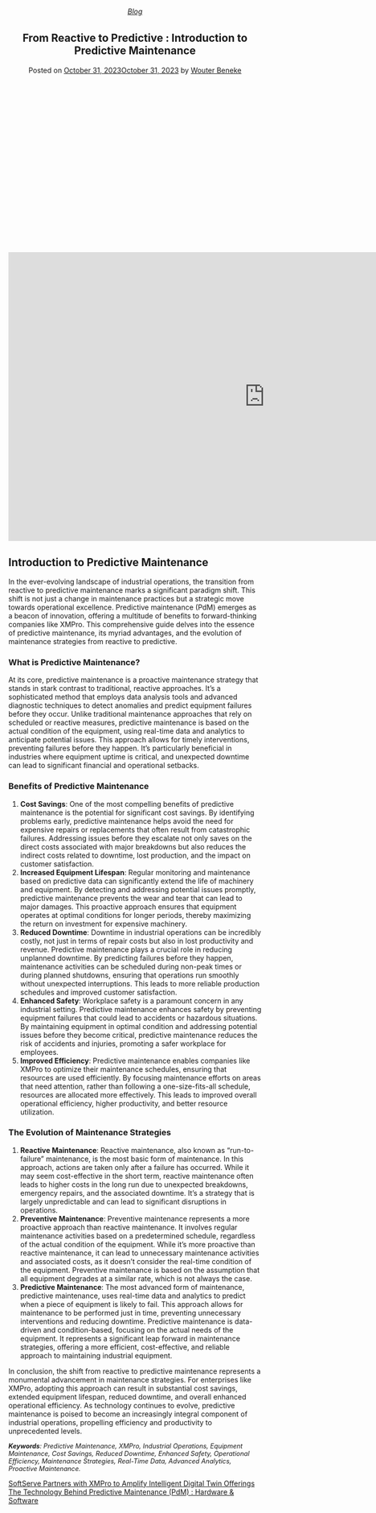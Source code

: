 
<article class="post-14370 post type-post status-publish format-standard has-post-thumbnail hentry category-blog tag-pdm tag-predictive-maintenance" id="post-14370">
<div class="article-inner">
<header class="entry-header">
<div class="entry-header-text entry-header-text-top text-center">
<h6 class="entry-category is-xsmall"><a href="https://xmpro.com/category/blog/" rel="category tag">Blog</a></h6><h1 class="entry-title">From Reactive to Predictive : Introduction to Predictive Maintenance</h1><div class="entry-divider is-divider small"></div>
<div class="entry-meta uppercase is-xsmall">
<span class="posted-on">Posted on <a href="https://xmpro.com/from-reactive-to-predictive-introduction-to-predictive-maintenance/" rel="bookmark"><time class="entry-date published" datetime="2023-10-31T05:17:57+00:00">October 31, 2023</time><time class="updated" datetime="2023-10-31T05:21:36+00:00">October 31, 2023</time></a></span> <span class="byline">by <span class="meta-author vcard"><a class="url fn n" href="https://xmpro.com/author/wbeneke/">Wouter Beneke</a></span></span> </div>
</div>
</header>
<div class="entry-content single-page">
<div class="video video-fit mb" style="padding-top:56.25%;"><p><iframe allow="accelerometer; autoplay; clipboard-write; encrypted-media; gyroscope; picture-in-picture; web-share" allowfullscreen="" frameborder="0" height="574" loading="lazy" src="https://www.youtube.com/embed/cnwYFOuHXs0?feature=oembed" title="What Is Predictive Maintenance? (PdM)" width="1020"></iframe></p>
</div>
<h2>Introduction to Predictive Maintenance</h2>
<p>In the ever-evolving landscape of industrial operations, the transition from reactive to predictive maintenance marks a significant paradigm shift. This shift is not just a change in maintenance practices but a strategic move towards operational excellence. Predictive maintenance (PdM) emerges as a beacon of innovation, offering a multitude of benefits to forward-thinking companies like XMPro. This comprehensive guide delves into the essence of predictive maintenance, its myriad advantages, and the evolution of maintenance strategies from reactive to predictive.</p>
<h3>What is Predictive Maintenance?</h3>
<p>At its core, predictive maintenance is a proactive maintenance strategy that stands in stark contrast to traditional, reactive approaches. It’s a sophisticated method that employs data analysis tools and advanced diagnostic techniques to detect anomalies and predict equipment failures before they occur. Unlike traditional maintenance approaches that rely on scheduled or reactive measures, predictive maintenance is based on the actual condition of the equipment, using real-time data and analytics to anticipate potential issues. This approach allows for timely interventions, preventing failures before they happen. It’s particularly beneficial in industries where equipment uptime is critical, and unexpected downtime can lead to significant financial and operational setbacks.</p>
<h3>Benefits of Predictive Maintenance</h3>
<ol>
<li><strong>Cost Savings</strong>: One of the most compelling benefits of predictive maintenance is the potential for significant cost savings. By identifying problems early, predictive maintenance helps avoid the need for expensive repairs or replacements that often result from catastrophic failures. Addressing issues before they escalate not only saves on the direct costs associated with major breakdowns but also reduces the indirect costs related to downtime, lost production, and the impact on customer satisfaction.</li>
<li><strong>Increased Equipment Lifespan</strong>: Regular monitoring and maintenance based on predictive data can significantly extend the life of machinery and equipment. By detecting and addressing potential issues promptly, predictive maintenance prevents the wear and tear that can lead to major damages. This proactive approach ensures that equipment operates at optimal conditions for longer periods, thereby maximizing the return on investment for expensive machinery.</li>
<li><strong>Reduced Downtime</strong>: Downtime in industrial operations can be incredibly costly, not just in terms of repair costs but also in lost productivity and revenue. Predictive maintenance plays a crucial role in reducing unplanned downtime. By predicting failures before they happen, maintenance activities can be scheduled during non-peak times or during planned shutdowns, ensuring that operations run smoothly without unexpected interruptions. This leads to more reliable production schedules and improved customer satisfaction.</li>
<li><strong>Enhanced Safety</strong>: Workplace safety is a paramount concern in any industrial setting. Predictive maintenance enhances safety by preventing equipment failures that could lead to accidents or hazardous situations. By maintaining equipment in optimal condition and addressing potential issues before they become critical, predictive maintenance reduces the risk of accidents and injuries, promoting a safer workplace for employees.</li>
<li><strong>Improved Efficiency</strong>: Predictive maintenance enables companies like XMPro to optimize their maintenance schedules, ensuring that resources are used efficiently. By focusing maintenance efforts on areas that need attention, rather than following a one-size-fits-all schedule, resources are allocated more effectively. This leads to improved overall operational efficiency, higher productivity, and better resource utilization.</li>
</ol>
<h3>The Evolution of Maintenance Strategies</h3>
<ol>
<li><strong>Reactive Maintenance</strong>: Reactive maintenance, also known as “run-to-failure” maintenance, is the most basic form of maintenance. In this approach, actions are taken only after a failure has occurred. While it may seem cost-effective in the short term, reactive maintenance often leads to higher costs in the long run due to unexpected breakdowns, emergency repairs, and the associated downtime. It’s a strategy that is largely unpredictable and can lead to significant disruptions in operations.</li>
<li><strong>Preventive Maintenance</strong>: Preventive maintenance represents a more proactive approach than reactive maintenance. It involves regular maintenance activities based on a predetermined schedule, regardless of the actual condition of the equipment. While it’s more proactive than reactive maintenance, it can lead to unnecessary maintenance activities and associated costs, as it doesn’t consider the real-time condition of the equipment. Preventive maintenance is based on the assumption that all equipment degrades at a similar rate, which is not always the case.</li>
<li><strong>Predictive Maintenance</strong>: The most advanced form of maintenance, predictive maintenance, uses real-time data and analytics to predict when a piece of equipment is likely to fail. This approach allows for maintenance to be performed just in time, preventing unnecessary interventions and reducing downtime. Predictive maintenance is data-driven and condition-based, focusing on the actual needs of the equipment. It represents a significant leap forward in maintenance strategies, offering a more efficient, cost-effective, and reliable approach to maintaining industrial equipment.</li>
</ol>
<p>In conclusion, the shift from reactive to predictive maintenance represents a monumental advancement in maintenance strategies. For enterprises like XMPro, adopting this approach can result in substantial cost savings, extended equipment lifespan, reduced downtime, and overall enhanced operational efficiency. As technology continues to evolve, predictive maintenance is poised to become an increasingly integral component of industrial operations, propelling efficiency and productivity to unprecedented levels.</p>
<div class="text" id="text-4133553802">
<p><em><strong>Keywords</strong>: Predictive Maintenance, XMPro, Industrial Operations, Equipment Maintenance, Cost Savings, Reduced Downtime, Enhanced Safety, Operational Efficiency, Maintenance Strategies, Real-Time Data, Advanced Analytics, Proactive Maintenance.</em></p>
<style>
#text-4133553802 {
  font-size: 0.8rem;
}
</style>
</div>
<div class="blog-share text-center"><div class="is-divider medium"></div><div class="social-icons share-icons share-row relative"><a aria-label="Share on WhatsApp" class="icon button circle is-outline tooltip whatsapp show-for-medium" data-action="share/whatsapp/share" href="whatsapp://send?text=From%20Reactive%20to%20Predictive%20%3A%20Introduction%20to%20Predictive%20Maintenance - https://xmpro.com/from-reactive-to-predictive-introduction-to-predictive-maintenance/" title="Share on WhatsApp"><i class="icon-whatsapp"></i></a><a aria-label="Share on Facebook" class="icon button circle is-outline tooltip facebook" data-label="Facebook" href="https://www.facebook.com/sharer.php?u=https://xmpro.com/from-reactive-to-predictive-introduction-to-predictive-maintenance/" onclick="window.open(this.href,this.title,'width=500,height=500,top=300px,left=300px'); return false;" rel="noopener nofollow" target="_blank" title="Share on Facebook"><i class="icon-facebook"></i></a><a aria-label="Share on Twitter" class="icon button circle is-outline tooltip twitter" href="https://twitter.com/share?url=https://xmpro.com/from-reactive-to-predictive-introduction-to-predictive-maintenance/" onclick="window.open(this.href,this.title,'width=500,height=500,top=300px,left=300px'); return false;" rel="noopener nofollow" target="_blank" title="Share on Twitter"><i class="icon-twitter"></i></a><a aria-label="Email to a Friend" class="icon button circle is-outline tooltip email" href="/cdn-cgi/l/email-protection#91aee2e4f3fbf4f2e5acd7e3fefcb4a3a1c3f4f0f2e5f8e7f4b4a3a1e5feb4a3a1c1e3f4f5f8f2e5f8e7f4b4a3a1b4a2d0b4a3a1d8ffe5e3fef5e4f2e5f8feffb4a3a1e5feb4a3a1c1e3f4f5f8f2e5f8e7f4b4a3a1dcf0f8ffe5f4fff0fff2f4b7f3fef5e8acd2f9f4f2fab4a3a1e5f9f8e2b4a3a1fee4e5b4a2d0b4a3a1f9e5e5e1e2b4a2d0b4a3d7b4a3d7e9fce1e3febff2fefcb4a3d7f7e3fefcbce3f4f0f2e5f8e7f4bce5febce1e3f4f5f8f2e5f8e7f4bcf8ffe5e3fef5e4f2e5f8feffbce5febce1e3f4f5f8f2e5f8e7f4bcfcf0f8ffe5f4fff0fff2f4b4a3d7" rel="nofollow" title="Email to a Friend"><i class="icon-envelop"></i></a><a aria-label="Pin on Pinterest" class="icon button circle is-outline tooltip pinterest" href="https://pinterest.com/pin/create/button?url=https://xmpro.com/from-reactive-to-predictive-introduction-to-predictive-maintenance/&amp;media=https://xmpro.com/wp-content/uploads/2023/10/Predictive-Maintenance-1-1024x583.jpeg&amp;description=From%20Reactive%20to%20Predictive%20%3A%20Introduction%20to%20Predictive%20Maintenance" onclick="window.open(this.href,this.title,'width=500,height=500,top=300px,left=300px'); return false;" rel="noopener nofollow" target="_blank" title="Pin on Pinterest"><i class="icon-pinterest"></i></a><a aria-label="Share on LinkedIn" class="icon button circle is-outline tooltip linkedin" href="https://www.linkedin.com/shareArticle?mini=true&amp;url=https://xmpro.com/from-reactive-to-predictive-introduction-to-predictive-maintenance/&amp;title=From%20Reactive%20to%20Predictive%20%3A%20Introduction%20to%20Predictive%20Maintenance" onclick="window.open(this.href,this.title,'width=500,height=500,top=300px,left=300px'); return false;" rel="noopener nofollow" target="_blank" title="Share on LinkedIn"><i class="icon-linkedin"></i></a></div></div></div>
<nav class="navigation-post" id="nav-below" role="navigation">
<div class="flex-row next-prev-nav bt bb">
<div class="flex-col flex-grow nav-prev text-left">
<div class="nav-previous"><a href="https://xmpro.com/softserve-partners-with-xmpro-to-amplify-intelligent-digital-twin-offerings/" rel="prev"><span class="hide-for-small"><i class="icon-angle-left"></i></span> SoftServe Partners with XMPro to Amplify Intelligent Digital Twin Offerings</a></div>
</div>
<div class="flex-col flex-grow nav-next text-right">
<div class="nav-next"><a href="https://xmpro.com/the-technology-behind-predictive-maintenance-pdm-hardware-software/" rel="next">The Technology Behind Predictive Maintenance (PdM) : Hardware &amp; Software <span class="hide-for-small"><i class="icon-angle-right"></i></span></a></div> </div>
</div>
</nav>
</div>
</article>
<div class="comments-area" id="comments">
</div>
